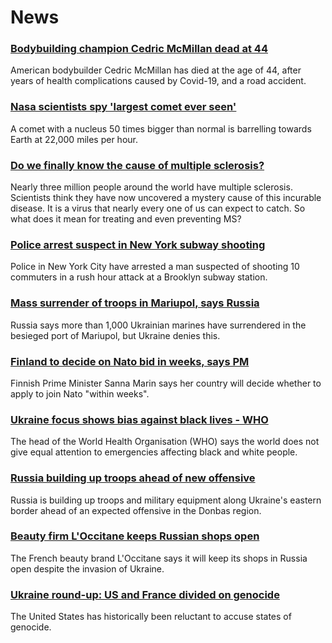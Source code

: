 # News
### [Bodybuilding champion Cedric McMillan dead at 44](https://www.bbc.com/news/world-us-canada-61096966)
American bodybuilder Cedric McMillan has died at the age of 44, after years of health complications caused by Covid-19, and a road accident. 
### [Nasa scientists spy 'largest comet ever seen'](https://www.bbc.com/news/science-environment-61097826)
A comet with a nucleus 50 times bigger than normal is barrelling towards Earth at 22,000 miles per hour.
### [Do we finally know the cause of multiple sclerosis?](https://www.bbc.com/news/health-61042598)
Nearly three million people around the world have multiple sclerosis. Scientists think they have now uncovered a mystery cause of this incurable disease. It is a virus that nearly every one of us can expect to catch. So what does it mean for treating and even preventing MS?
### [Police arrest suspect in New York subway shooting](https://www.bbc.com/news/world-us-canada-61100179)
Police in New York City have arrested a man suspected of shooting 10 commuters in a rush hour attack at a Brooklyn subway station.
### [Mass surrender of troops in Mariupol, says Russia](https://www.bbc.com/news/world-europe-61092953)
Russia says more than 1,000 Ukrainian marines have surrendered in the besieged port of Mariupol, but Ukraine denies this.
### [Finland to decide on Nato bid in weeks, says PM](https://www.bbc.com/news/world-europe-61093302)
Finnish Prime Minister Sanna Marin says her country will decide whether to apply to join Nato "within weeks". 
### [Ukraine focus shows bias against black lives - WHO](https://www.bbc.com/news/world-61101732)
The head of the World Health Organisation (WHO) says the world does not give equal attention to emergencies affecting black and white people.
### [Russia building up troops ahead of new offensive](https://www.bbc.com/news/world-europe-60506682)
Russia is building up troops and military equipment along Ukraine's eastern border ahead of an expected offensive in the Donbas region. 
### [Beauty firm L'Occitane keeps Russian shops open](https://www.bbc.com/news/business-61096823)
The French beauty brand L'Occitane says it will keep its shops in Russia open despite the invasion of Ukraine.
### [Ukraine round-up: US and France divided on genocide](https://www.bbc.com/news/world-europe-61100091)
The United States has historically been reluctant to accuse states of genocide.

